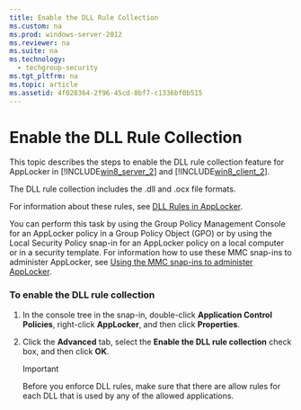 ```yaml
---
title: Enable the DLL Rule Collection
ms.custom: na
ms.prod: windows-server-2012
ms.reviewer: na
ms.suite: na
ms.technology: 
  - techgroup-security
ms.tgt_pltfrm: na
ms.topic: article
ms.assetid: 4f028364-2f96-45cd-8bf7-c1336bf0b515
---
```

# Enable the DLL Rule Collection
This topic describes the steps to enable the DLL rule collection feature for AppLocker in [!INCLUDE[win8_server_2](../Token/win8_server_2_md.md)] and [!INCLUDE[win8_client_2](../Token/win8_client_2_md.md)].  
  
The DLL rule collection includes the .dll and .ocx file formats.  
  
For information about these rules, see [DLL Rules in AppLocker](http://technet.microsoft.com/library/ee460947(v=ws.10).aspx).  
  
You can perform this task by using the Group Policy Management Console for an AppLocker policy in a Group Policy Object \(GPO\) or by using the Local Security Policy snap\-in for an AppLocker policy on a local computer or in a security template. For information how to use these MMC snap\-ins to administer AppLocker, see [Using the MMC snap\-ins to administer AppLocker](../Topic/Administer-AppLocker.md#BKMK_Using_Snapins).  
  
### <a name="BKMK_EnableRuleCollectionGPO"></a>To enable the DLL rule collection  
  
1.  In the console tree in the snap\-in, double\-click **Application Control Policies**, right\-click **AppLocker**, and then click **Properties**.  
  
2.  Click the **Advanced** tab, select the **Enable the DLL rule collection** check box, and then click **OK**.  
  
    > [!IMPORTANT]  
    > Before you enforce DLL rules, make sure that there are allow rules for each DLL that is used by any of the allowed applications.  
  
